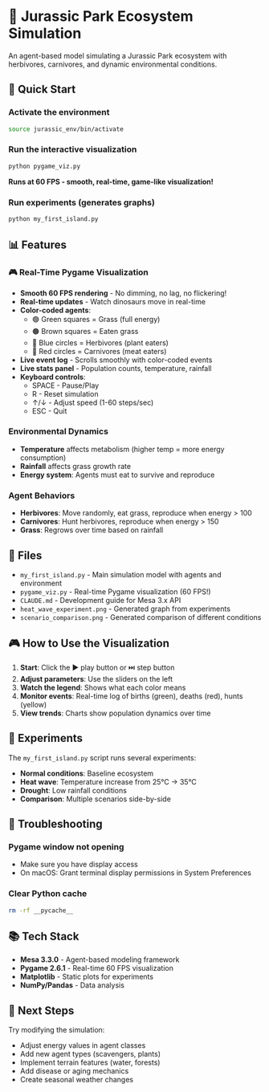 # 🦕 Jurassic Park Ecosystem Simulation

An agent-based model simulating a Jurassic Park ecosystem with herbivores, carnivores, and dynamic environmental conditions.

## 🚀 Quick Start

### Activate the environment
```bash
source jurassic_env/bin/activate
```

### Run the interactive visualization
```bash
python pygame_viz.py
```
**Runs at 60 FPS - smooth, real-time, game-like visualization!**

### Run experiments (generates graphs)
```bash
python my_first_island.py
```

## 📊 Features

### 🎮 Real-Time Pygame Visualization
- **Smooth 60 FPS rendering** - No dimming, no lag, no flickering!
- **Real-time updates** - Watch dinosaurs move in real-time
- **Color-coded agents**:
  - 🟢 Green squares = Grass (full energy)
  - 🟤 Brown squares = Eaten grass
  - 🔵 Blue circles = Herbivores (plant eaters)
  - 🔴 Red circles = Carnivores (meat eaters)
- **Live event log** - Scrolls smoothly with color-coded events
- **Live stats panel** - Population counts, temperature, rainfall
- **Keyboard controls**:
  - SPACE - Pause/Play
  - R - Reset simulation
  - ↑/↓ - Adjust speed (1-60 steps/sec)
  - ESC - Quit

### Environmental Dynamics
- **Temperature** affects metabolism (higher temp = more energy consumption)
- **Rainfall** affects grass growth rate
- **Energy system**: Agents must eat to survive and reproduce

### Agent Behaviors
- **Herbivores**: Move randomly, eat grass, reproduce when energy > 100
- **Carnivores**: Hunt herbivores, reproduce when energy > 150
- **Grass**: Regrows over time based on rainfall

## 📁 Files

- `my_first_island.py` - Main simulation model with agents and environment
- `pygame_viz.py` - Real-time Pygame visualization (60 FPS!)
- `CLAUDE.md` - Development guide for Mesa 3.x API
- `heat_wave_experiment.png` - Generated graph from experiments
- `scenario_comparison.png` - Generated comparison of different conditions

## 🎮 How to Use the Visualization

1. **Start**: Click the ▶️ play button or ⏭️ step button
2. **Adjust parameters**: Use the sliders on the left
3. **Watch the legend**: Shows what each color means
4. **Monitor events**: Real-time log of births (green), deaths (red), hunts (yellow)
5. **View trends**: Charts show population dynamics over time

## 🔬 Experiments

The `my_first_island.py` script runs several experiments:
- **Normal conditions**: Baseline ecosystem
- **Heat wave**: Temperature increase from 25°C → 35°C
- **Drought**: Low rainfall conditions
- **Comparison**: Multiple scenarios side-by-side

## 🐛 Troubleshooting

### Pygame window not opening
- Make sure you have display access
- On macOS: Grant terminal display permissions in System Preferences

### Clear Python cache
```bash
rm -rf __pycache__
```

## 📚 Tech Stack

- **Mesa 3.3.0** - Agent-based modeling framework
- **Pygame 2.6.1** - Real-time 60 FPS visualization
- **Matplotlib** - Static plots for experiments
- **NumPy/Pandas** - Data analysis

## 🎯 Next Steps

Try modifying the simulation:
- Adjust energy values in agent classes
- Add new agent types (scavengers, plants)
- Implement terrain features (water, forests)
- Add disease or aging mechanics
- Create seasonal weather changes
